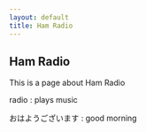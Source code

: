 ```yaml
---
layout: default
title: Ham Radio
---
```

## Ham Radio

This is a page about Ham Radio

radio
: plays music

おはようございます
: good morning